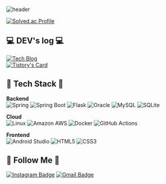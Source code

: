 ![header](https://capsule-render.vercel.app/api?type=waving&color=66b3ff&height=300&section=header&text=Welcome%20to%20Tioon's%20GitHub%20👋&fontSize=30&animation=twinkling)

[![Solved.ac Profile](http://mazassumnida.wtf/api/v2/generate_badge?boj=tioon74)](https://solved.ac/tioon74/)



## 💻 DEV's log 💻
[![Tech Blog](https://img.shields.io/badge/Tioon's%20Devlog-FF5722?style=for-the-badge&logo=tistory&logoColor=white)](https://tioon.tistory.com/)<br>
[![Tistory's Card](https://github-readme-tistory-card.vercel.app/api?name=tioon&theme=default)](https://tioon.tistory.com/)




## 🔨 Tech Stack 🔨
**Backend**<br>
![Spring](https://img.shields.io/badge/Spring-6DB33F?style=for-the-badge&logo=spring&logoColor=white) ![Spring Boot](https://img.shields.io/badge/Spring%20Boot-6DB33F?style=for-the-badge&logo=spring-boot&logoColor=white)  ![Flask](https://img.shields.io/badge/Flask-000000?style=for-the-badge&logo=flask&logoColor=white) ![Oracle](https://img.shields.io/badge/oracle-F80000?style=for-the-badge&logo=oracle&logoColor=white) ![MySQL](https://img.shields.io/badge/mysql-4479A1?style=for-the-badge&logo=mysql&logoColor=white) ![SQLite](https://img.shields.io/badge/SQLite-07405E?style=for-the-badge&logo=sqlite&logoColor=white)

**Cloud**<br>
![Linux](https://img.shields.io/badge/linux-FCC624?style=for-the-badge&logo=linux&logoColor=black)  ![Amazon AWS](https://img.shields.io/badge/Amazon%20AWS-232F3E?style=for-the-badge&logo=amazon%20aws&logoColor=white) ![Docker](https://img.shields.io/badge/Docker-2496ED?style=for-the-badge&logo=docker&logoColor=white) ![GitHub Actions](https://img.shields.io/badge/GitHub%20Actions-2671E5?style=for-the-badge&logo=github-actions&logoColor=white)

**Frontend**<br>
 ![Android Studio](https://img.shields.io/badge/Andoid%20Studio-3DDC84?style=flat-square&logo=android%20studio&logoColor=white) ![HTML5](https://img.shields.io/badge/html5-E34F26?style=flat-square&logo=html5&logoColor=white) ![CSS3](https://img.shields.io/badge/css-1572B6?style=flat-square&logo=css3&logoColor=white)




## 🌈 Follow Me 🌈

[![Instagram Badge](https://img.shields.io/badge/Instagram-E4405F?style=for-the-badge&logo=instagram&logoColor=white&link=https://instagram.com/ye._.chan9)](https://instagram.com/ye._.chan9) [![Gmail Badge](https://img.shields.io/badge/Gmail-D14836?style=for-the-badge&logo=gmail&logoColor=white&link=mailto:tioon74@gmail.com)](mailto:tioon74@gmail.com)
